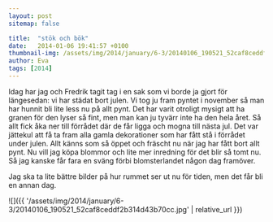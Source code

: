 ```yaml
---
layout: post
sitemap: false

title:  "stök och bök"
date:   2014-01-06 19:41:57 +0100
thumbnail-img: /assets/img/2014/january/6-3/20140106_190521_52caf8ceddf2b314d43b70cc.jpg
author: Eva
tags: [2014]
---
```


Idag har jag och Fredrik tagit tag i en sak som vi borde ja gjort för längesedan: vi har städat bort julen. Vi tog ju fram pyntet i november så man har hunnit bli lite less nu på allt pynt. Det har varit otroligt mysigt att ha granen för den lyser så fint, men man kan ju tyvärr inte ha den hela året. Så allt fick åka ner till förrådet där de får ligga och mogna till nästa jul. Det var jättekul att få ta fram alla gamla dekorationer som har fått stå i förrådet under julen. Allt känns som så öppet och fräscht nu när jag har fått bort allt pynt. Nu vill jag köpa blommor och lite mer inredning för det blir så tomt nu. Så jag kanske får fara en sväng förbi blomsterlandet någon dag framöver. 

Jag ska ta lite bättre bilder på hur rummet ser ut nu för tiden,  men det får bli en annan dag.

![]({{ '/assets/img/2014/january/6-3/20140106_190521_52caf8ceddf2b314d43b70cc.jpg'  | relative_url }})


